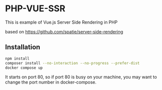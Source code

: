 # PHP-VUE-SSR

This is example of Vue.js Server Side Rendering in PHP

based on 
https://github.com/spatie/server-side-rendering

## Installation
```bash
npm install
composer install --no-interaction --no-progress --prefer-dist
docker compose up
```

It starts on port 80, so if port 80 is busy on your machine, you may want to change the port number in docker-compose.
